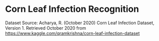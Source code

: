 # Corn Leaf Infection Recognition

Dataset Source:
Acharya, R. (October 2020) Corn Leaf Infection Dataset, Version 1. Retrieved October 2020 from https://www.kaggle.com/qramkrishna/corn-leaf-infection-dataset
